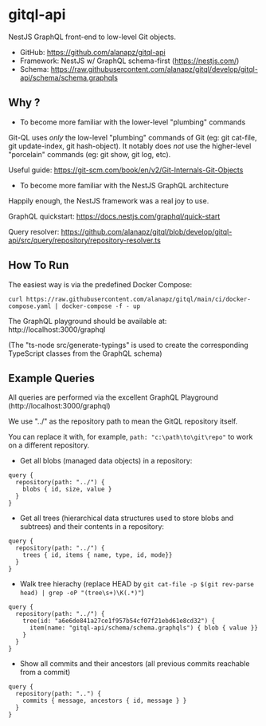 # gitql-api

NestJS GraphQL front-end to low-level Git objects.

- GitHub: https://github.com/alanapz/gitql-api
- Framework: NestJS w/ GraphQL schema-first (https://nestjs.com/)
- Schema: https://raw.githubusercontent.com/alanapz/gitql/develop/gitql-api/schema/schema.graphqls

## Why ?

- To become more familiar with the lower-level "plumbing" commands

Git-QL uses _only_ the low-level "plumbing" commands of Git (eg: git cat-file, git update-index, git hash-object).
It notably does _not_ use the higher-level "porcelain" commands (eg: git show, git log, etc).

Useful guide: https://git-scm.com/book/en/v2/Git-Internals-Git-Objects

- To become more familiar with the NestJS GraphQL architecture

Happily enough, the NestJS framework was a real joy to use.

GraphQL quickstart: https://docs.nestjs.com/graphql/quick-start

Query resolver: https://github.com/alanapz/gitql/blob/develop/gitql-api/src/query/repository/repository-resolver.ts

## How To Run

The easiest way is via the predefined Docker Compose:

```
curl https://raw.githubusercontent.com/alanapz/gitql/main/ci/docker-compose.yaml | docker-compose -f - up
```

The GraphQL playground should be available at: http://localhost:3000/graphql

(The "ts-node src/generate-typings" is used to create the corresponding TypeScript classes from the GraphQL schema)

## Example Queries

All queries are performed via the excellent GraphQL Playground (http://localhost:3000/graphql)

We use "../" as the repository path to mean the GitQL repository itself.

You can replace it with, for example, `path: "c:\path\to\git\repo"` to work on a different repository.

- Get all blobs (managed data objects) in a repository:

```
query {
  repository(path: "../") {
    blobs { id, size, value }
  }
}
```

- Get all trees (hierarchical data structures used to store blobs and subtrees) and their contents in a repository:

```
query {
  repository(path: "../") {
    trees { id, items { name, type, id, mode}}
  }
}
```

- Walk tree hierachy (replace HEAD by `git cat-file -p $(git rev-parse head) | grep -oP "(tree\s+)\K(.*)"`)

```
query {
  repository(path: "../") {
    tree(id: "a6e6de841a27ce1f957b54cf07f21ebd61e8cd32") {
      item(name: "gitql-api/schema/schema.graphqls") { blob { value }} 
    }
  }
}
```

- Show all commits and their ancestors (all previous commits reachable from a commit)

```
query {
  repository(path: "..") {
    commits { message, ancestors { id, message } }
  }
}
```